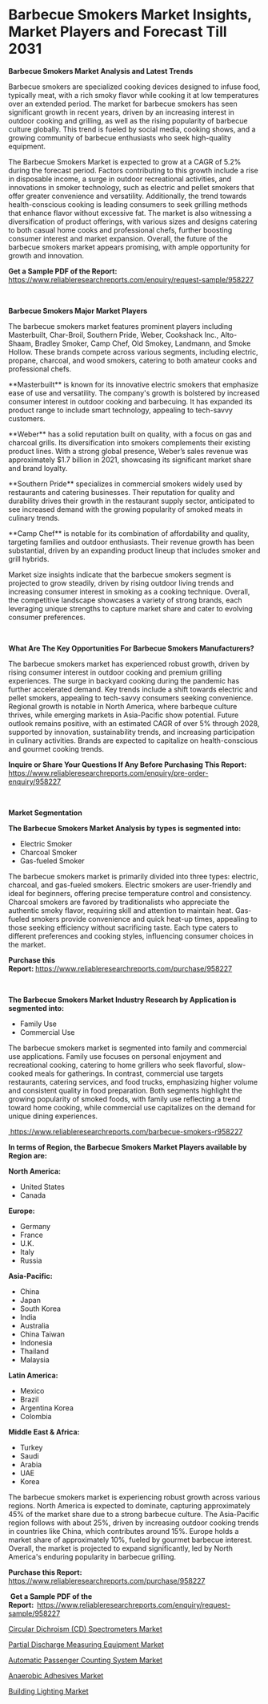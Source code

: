 <p><h1>Barbecue Smokers Market Insights, Market Players and Forecast Till 2031</h1></p><p><strong>Barbecue Smokers Market Analysis and Latest Trends</strong></p>
<p><p>Barbecue smokers are specialized cooking devices designed to infuse food, typically meat, with a rich smoky flavor while cooking it at low temperatures over an extended period. The market for barbecue smokers has seen significant growth in recent years, driven by an increasing interest in outdoor cooking and grilling, as well as the rising popularity of barbecue culture globally. This trend is fueled by social media, cooking shows, and a growing community of barbecue enthusiasts who seek high-quality equipment.</p><p>The Barbecue Smokers Market is expected to grow at a CAGR of 5.2% during the forecast period. Factors contributing to this growth include a rise in disposable income, a surge in outdoor recreational activities, and innovations in smoker technology, such as electric and pellet smokers that offer greater convenience and versatility. Additionally, the trend towards health-conscious cooking is leading consumers to seek grilling methods that enhance flavor without excessive fat. The market is also witnessing a diversification of product offerings, with various sizes and designs catering to both casual home cooks and professional chefs, further boosting consumer interest and market expansion. Overall, the future of the barbecue smokers market appears promising, with ample opportunity for growth and innovation.</p></p>
<p><strong>Get a Sample PDF of the Report:&nbsp;</strong> <a href="https://www.reliableresearchreports.com/enquiry/request-sample/958227?utm_campaign=10&utm_medium=2&utm_source=Github&utm_content=ia&utm_term=03122024&utm_id=barbecue-smokers">https://www.reliableresearchreports.com/enquiry/request-sample/958227</a></p>
<p>&nbsp;</p>
<p><strong>Barbecue Smokers Major Market Players</strong></p>
<p><p>The barbecue smokers market features prominent players including Masterbuilt, Char-Broil, Southern Pride, Weber, Cookshack Inc., Alto-Shaam, Bradley Smoker, Camp Chef, Old Smokey, Landmann, and Smoke Hollow. These brands compete across various segments, including electric, propane, charcoal, and wood smokers, catering to both amateur cooks and professional chefs.</p><p>**Masterbuilt** is known for its innovative electric smokers that emphasize ease of use and versatility. The company's growth is bolstered by increased consumer interest in outdoor cooking and barbecuing. It has expanded its product range to include smart technology, appealing to tech-savvy customers. </p><p>**Weber** has a solid reputation built on quality, with a focus on gas and charcoal grills. Its diversification into smokers complements their existing product lines. With a strong global presence, Weber’s sales revenue was approximately $1.7 billion in 2021, showcasing its significant market share and brand loyalty. </p><p>**Southern Pride** specializes in commercial smokers widely used by restaurants and catering businesses. Their reputation for quality and durability drives their growth in the restaurant supply sector, anticipated to see increased demand with the growing popularity of smoked meats in culinary trends.</p><p>**Camp Chef** is notable for its combination of affordability and quality, targeting families and outdoor enthusiasts. Their revenue growth has been substantial, driven by an expanding product lineup that includes smoker and grill hybrids.</p><p>Market size insights indicate that the barbecue smokers segment is projected to grow steadily, driven by rising outdoor living trends and increasing consumer interest in smoking as a cooking technique. Overall, the competitive landscape showcases a variety of strong brands, each leveraging unique strengths to capture market share and cater to evolving consumer preferences.</p></p>
<p>&nbsp;</p>
<p><strong>What Are The Key Opportunities For Barbecue Smokers Manufacturers?</strong></p>
<p><p>The barbecue smokers market has experienced robust growth, driven by rising consumer interest in outdoor cooking and premium grilling experiences. The surge in backyard cooking during the pandemic has further accelerated demand. Key trends include a shift towards electric and pellet smokers, appealing to tech-savvy consumers seeking convenience. Regional growth is notable in North America, where barbeque culture thrives, while emerging markets in Asia-Pacific show potential. Future outlook remains positive, with an estimated CAGR of over 5% through 2028, supported by innovation, sustainability trends, and increasing participation in culinary activities. Brands are expected to capitalize on health-conscious and gourmet cooking trends.</p></p>
<p><strong>Inquire or Share Your Questions If Any Before Purchasing This Report:</strong> <a href="https://www.reliableresearchreports.com/enquiry/pre-order-enquiry/958227?utm_campaign=10&utm_medium=2&utm_source=Github&utm_content=ia&utm_term=03122024&utm_id=barbecue-smokers">https://www.reliableresearchreports.com/enquiry/pre-order-enquiry/958227</a></p>
<p>&nbsp;</p>
<p><strong>Market Segmentation</strong></p>
<p><strong>The Barbecue Smokers Market Analysis by types is segmented into:</strong></p>
<p><ul><li>Electric Smoker</li><li>Charcoal Smoker</li><li>Gas-fueled Smoker</li></ul></p>
<p><p>The barbecue smokers market is primarily divided into three types: electric, charcoal, and gas-fueled smokers. Electric smokers are user-friendly and ideal for beginners, offering precise temperature control and consistency. Charcoal smokers are favored by traditionalists who appreciate the authentic smoky flavor, requiring skill and attention to maintain heat. Gas-fueled smokers provide convenience and quick heat-up times, appealing to those seeking efficiency without sacrificing taste. Each type caters to different preferences and cooking styles, influencing consumer choices in the market.</p></p>
<p><strong>Purchase this Report:&nbsp;</strong><a href="https://www.reliableresearchreports.com/purchase/958227?utm_campaign=10&utm_medium=2&utm_source=Github&utm_content=ia&utm_term=03122024&utm_id=barbecue-smokers">https://www.reliableresearchreports.com/purchase/958227</a></p>
<p>&nbsp;</p>
<p><strong>The Barbecue Smokers Market Industry Research by Application is segmented into:</strong></p>
<p><ul><li>Family Use</li><li>Commercial Use</li></ul></p>
<p><p>The barbecue smokers market is segmented into family and commercial use applications. Family use focuses on personal enjoyment and recreational cooking, catering to home grillers who seek flavorful, slow-cooked meals for gatherings. In contrast, commercial use targets restaurants, catering services, and food trucks, emphasizing higher volume and consistent quality in food preparation. Both segments highlight the growing popularity of smoked foods, with family use reflecting a trend toward home cooking, while commercial use capitalizes on the demand for unique dining experiences.</p></p>
<p><a href="https://www.reliableresearchreports.com/barbecue-smokers-r958227?utm_campaign=10&utm_medium=2&utm_source=Github&utm_content=ia&utm_term=03122024&utm_id=barbecue-smokers">&nbsp;https://www.reliableresearchreports.com/barbecue-smokers-r958227</a></p>
<p><strong>In terms of Region, the Barbecue Smokers Market Players available by Region are:</strong></p>
<p>
    <p> <strong> North America: </strong>
        <ul>
            <li>United States</li>
            <li>Canada</li>
        </ul>
        </p> 
    <p> <strong> Europe: </strong>
        <ul>
            <li>Germany</li>
            <li>France</li>
            <li>U.K.</li>
            <li>Italy</li>
            <li>Russia</li>
        </ul>
        </p> 
    <p> <strong> Asia-Pacific: </strong>
        <ul>
            <li>China</li>
            <li>Japan</li>
            <li>South Korea</li>
            <li>India</li>
            <li>Australia</li>
            <li>China Taiwan</li>
            <li>Indonesia</li>
            <li>Thailand</li>
            <li>Malaysia</li>
        </ul>
        </p> 
    <p> <strong> Latin America: </strong>
        <ul>
            <li>Mexico</li>
            <li>Brazil</li>
            <li>Argentina Korea</li>
            <li>Colombia</li>
        </ul>
        </p> 
    <p> <strong> Middle East & Africa: </strong>
        <ul>
            <li>Turkey</li>
            <li>Saudi</li>
            <li>Arabia</li>
            <li>UAE</li>
            <li>Korea</li>
        </ul>
    </p>
    </p>
<p><p>The barbecue smokers market is experiencing robust growth across various regions. North America is expected to dominate, capturing approximately 45% of the market share due to a strong barbecue culture. The Asia-Pacific region follows with about 25%, driven by increasing outdoor cooking trends in countries like China, which contributes around 15%. Europe holds a market share of approximately 10%, fueled by gourmet barbecue interest. Overall, the market is projected to expand significantly, led by North America's enduring popularity in barbecue grilling.</p></p>
<p><strong>Purchase this Report: </strong><a href="https://www.reliableresearchreports.com/purchase/958227?utm_campaign=10&utm_medium=2&utm_source=Github&utm_content=ia&utm_term=03122024&utm_id=barbecue-smokers">https://www.reliableresearchreports.com/purchase/958227</a></p>
<p>&nbsp;<strong>Get a Sample PDF of the Report:&nbsp;&nbsp;</strong><a href="https://www.reliableresearchreports.com/enquiry/request-sample/958227?utm_campaign=10&utm_medium=2&utm_source=Github&utm_content=ia&utm_term=03122024&utm_id=barbecue-smokers">https://www.reliableresearchreports.com/enquiry/request-sample/958227</a></p>
<p><strong></strong></p>
<p><p><a href="https://github.com/BryceTownsendr/Market-Research-Report-List-7/blob/main/circular-dichroism-cd-spectrometers-market.md?utm_campaign=10&utm_medium=2&utm_source=Github&utm_content=ia&utm_term=03122024&utm_id=barbecue-smokers">Circular Dichroism (CD) Spectrometers Market</a></p><p><a href="https://issuu.com/reportprime-2/docs/partial-discharge-measuring-equipment-market-size-?utm_campaign=10&utm_medium=2&utm_source=Github&utm_content=ia&utm_term=03122024&utm_id=barbecue-smokers">Partial Discharge Measuring Equipment Market</a></p><p><a href="https://issuu.com/reportprime-2/docs/automatic-passenger-counting-system-market-size-20?utm_campaign=10&utm_medium=2&utm_source=Github&utm_content=ia&utm_term=03122024&utm_id=barbecue-smokers">Automatic Passenger Counting System Market</a></p><p><a href="https://github.com/mahnoor2003/Market-Research-Report-List-6/blob/main/anaerobic-adhesives-market.md?utm_campaign=10&utm_medium=2&utm_source=Github&utm_content=ia&utm_term=03122024&utm_id=barbecue-smokers">Anaerobic Adhesives Market</a></p><p><a href="https://www.linkedin.com/pulse/detailed-report-building-lighting-market-value-segments-growth-o0rke?utm_campaign=10&utm_medium=2&utm_source=Github&utm_content=ia&utm_term=03122024&utm_id=barbecue-smokers">Building Lighting Market</a></p></p>